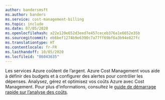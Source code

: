```yaml
---
author: bandersmsft
ms.author: banders
ms.service: cost-management-billing
ms.topic: include
ms.date: 07/05/2020
ms.openlocfilehash: a22e120e652d3eed7e457ceceb376a1e6652e35b
ms.sourcegitcommit: eb6bef1274b9e6390c7a77ff69bf6a3b94e827fc
ms.translationtype: HT
ms.contentlocale: fr-FR
ms.lasthandoff: 10/05/2020
ms.locfileid: "86043635"
---
```

Les services Azure coûtent de l’argent. Azure Cost Management vous aide à définir des budgets et à configurer des alertes pour contrôler les dépenses. Analysez, gérez et optimisez vos coûts Azure avec Cost Management. Pour plus d’informations, consultez le [guide de démarrage rapide sur l’analyse des coûts](https://docs.microsoft.com/azure/cost-management-billing/costs/quick-acm-cost-analysis?WT.mc_id=costmanagementcontent_docsacmhorizontal_-inproduct-learn). 